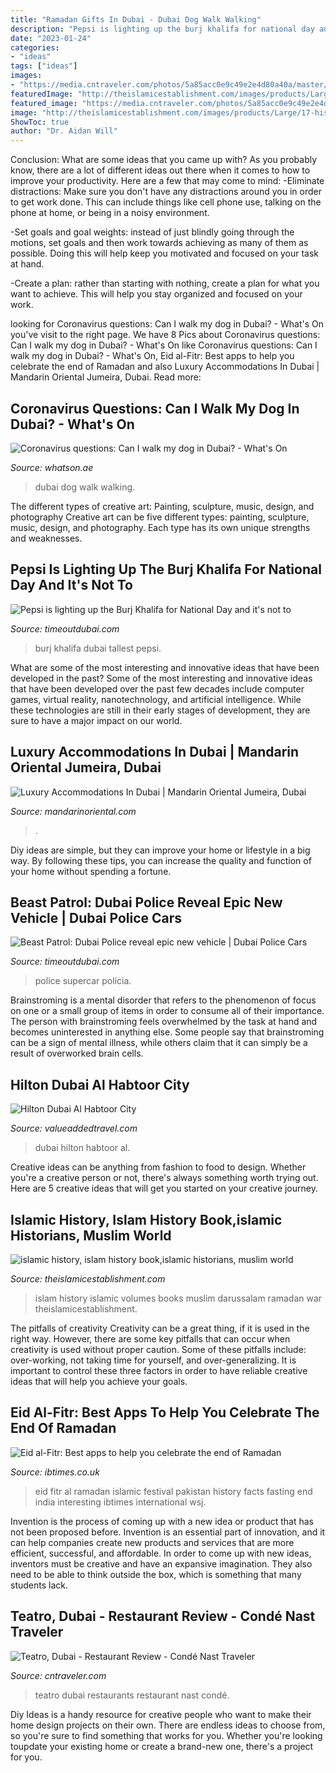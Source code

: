 ```yaml
---
title: "Ramadan Gifts In Dubai - Dubai Dog Walk Walking"
description: "Pepsi is lighting up the burj khalifa for national day and it&#039;s not to"
date: "2023-01-24"
categories:
- "ideas"
tags: ["ideas"]
images:
- "https://media.cntraveler.com/photos/5a85acc0e9c49e2e4d80a40a/master/w_1200,c_limit/Teatro__2018_Teatro---Dining.jpg?mbid=social_retweet"
featuredImage: "http://theislamicestablishment.com/images/products/Large/17-historyofislam2.jpg"
featured_image: "https://media.cntraveler.com/photos/5a85acc0e9c49e2e4d80a40a/master/w_1200,c_limit/Teatro__2018_Teatro---Dining.jpg?mbid=social_retweet"
image: "http://theislamicestablishment.com/images/products/Large/17-historyofislam2.jpg"
ShowToc: true
author: "Dr. Aidan Will"
---
```



Conclusion: What are some ideas that you came up with?
As you probably know, there are a lot of different ideas out there when it comes to how to improve your productivity. Here are a few that may come to mind:
-Eliminate distractions: Make sure you don't have any distractions around you in order to get work done. This can include things like cell phone use, talking on the phone at home, or being in a noisy environment.

-Set goals and goal weights: instead of just blindly going through the motions, set goals and then work towards achieving as many of them as possible. Doing this will help keep you motivated and focused on your task at hand.

-Create a plan: rather than starting with nothing, create a plan for what you want to achieve. This will help you stay organized and focused on your work.

	

		
looking for Coronavirus questions: Can I walk my dog in Dubai? - What&#039;s On you've visit to the right page. We have 8 Pics about Coronavirus questions: Can I walk my dog in Dubai? - What&#039;s On like Coronavirus questions: Can I walk my dog in Dubai? - What&#039;s On, Eid al-Fitr: Best apps to help you celebrate the end of Ramadan and also Luxury Accommodations In Dubai | Mandarin Oriental Jumeira, Dubai. Read more:
		
    
## Coronavirus Questions: Can I Walk My Dog In Dubai? - What&#039;s On

<img loading=lazy src="https://whatson.ae/wp-content/uploads/2020/04/dog-walking-in-dubai.jpg" onerror="this.onerror=null;this.src='https://tse3.mm.bing.net/th?id=OIP.jwK0ipuKBgrdmh5BL4tRXAHaD4&amp;pid=15.1';" alt="Coronavirus questions: Can I walk my dog in Dubai? - What&#039;s On">

_Source: whatson.ae_

>dubai dog walk walking. 

	

The different types of creative art: Painting, sculpture, music, design, and photography
Creative art can be five different types: painting, sculpture, music, design, and photography. Each type has its own unique strengths and weaknesses.

    
## Pepsi Is Lighting Up The Burj Khalifa For National Day And It&#039;s Not To

<img loading=lazy src="https://www.timeoutdubai.com/public/images/2020/11/29/Pepsi_burj-khalifa.jpg" onerror="this.onerror=null;this.src='https://tse2.mm.bing.net/th?id=OIP.p58A21imSb1kL5T6eKqUkAHaE8&amp;pid=15.1';" alt="Pepsi is lighting up the Burj Khalifa for National Day and it&#039;s not to">

_Source: timeoutdubai.com_

>burj khalifa dubai tallest pepsi. 

	

What are some of the most interesting and innovative ideas that have been developed in the past?
Some of the most interesting and innovative ideas that have been developed over the past few decades include computer games, virtual reality, nanotechnology, and artificial intelligence. While these technologies are still in their early stages of development, they are sure to have a major impact on our world.

    
## Luxury Accommodations In Dubai | Mandarin Oriental Jumeira, Dubai

<img loading=lazy src="https://photos.mandarinoriental.com/is/image/MandarinOriental/dubai-suite-mandarin-sea-front-bedroom?wid=2880&amp;hei=1200&amp;fmt=jpeg,rgb&amp;qlt=75,0&amp;op_sharpen=0&amp;resMode=sharp2&amp;op_usm=0,0,0,0&amp;iccEmbed=1&amp;printRes=72&amp;fit=wrap" onerror="this.onerror=null;this.src='https://tse4.mm.bing.net/th?id=OIP.AJhlqBb7CTD5hVmvadFbXwHaE8&amp;pid=15.1';" alt="Luxury Accommodations In Dubai | Mandarin Oriental Jumeira, Dubai">

_Source: mandarinoriental.com_

>. 

	

Diy ideas are simple, but they can improve your home or lifestyle in a big way. By following these tips, you can increase the quality and function of your home without spending a fortune.

    
## Beast Patrol: Dubai Police Reveal Epic New Vehicle | Dubai Police Cars

<img loading=lazy src="https://www.timeoutdubai.com/public/images/2018/10/16/police_car_1.jpg" onerror="this.onerror=null;this.src='https://tse2.mm.bing.net/th?id=OIP.tLc0fiGn8ViX0HIgIMpu2QHaE8&amp;pid=15.1';" alt="Beast Patrol: Dubai Police reveal epic new vehicle | Dubai Police Cars">

_Source: timeoutdubai.com_

>police supercar policia. 

	

Brainstroming is a mental disorder that refers to the phenomenon of focus on one or a small group of items in order to consume all of their importance. The person with brainstroming feels overwhelmed by the task at hand and becomes uninterested in anything else. Some people say that brainstroming can be a sign of mental illness, while others claim that it can simply be a result of overworked brain cells.

    
## Hilton Dubai Al Habtoor City

<img loading=lazy src="https://www.valueaddedtravel.com/assets/components/phpthumbof/cache/exterior.baad4e193154fe2018b6b5b828f3f075.jpg" onerror="this.onerror=null;this.src='https://tse4.mm.bing.net/th?id=OIP.E2v79WKh94Q9u0C7m8gbCQHaEH&amp;pid=15.1';" alt="Hilton Dubai Al Habtoor City">

_Source: valueaddedtravel.com_

>dubai hilton habtoor al. 

	

Creative ideas can be anything from fashion to food to design. Whether you're a creative person or not, there's always something worth trying out. Here are 5 creative ideas that will get you started on your creative journey.

    
## Islamic History, Islam History Book,islamic Historians, Muslim World

<img loading=lazy src="http://theislamicestablishment.com/images/products/Large/17-historyofislam2.jpg" onerror="this.onerror=null;this.src='https://tse2.mm.bing.net/th?id=OIP.cRFoJwtGXIaOmhJUiQ_nLQHaJ3&amp;pid=15.1';" alt="islamic history, islam history book,islamic historians, muslim world">

_Source: theislamicestablishment.com_

>islam history islamic volumes books muslim darussalam ramadan war theislamicestablishment. 

	

The pitfalls of creativity
Creativity can be a great thing, if it is used in the right way. However, there are some key pitfalls that can occur when creativity is used without proper caution. Some of these pitfalls include: over-working, not taking time for yourself, and over-generalizing. It is important to control these three factors in order to have reliable creative ideas that will help you achieve your goals.

    
## Eid Al-Fitr: Best Apps To Help You Celebrate The End Of Ramadan

<img loading=lazy src="http://d.ibtimes.co.uk/en/full/1448815/eid-al-fitr-2015.jpg" onerror="this.onerror=null;this.src='https://tse1.mm.bing.net/th?id=OIP.PrgCV7eo-8bFFtvfvt5TtwHaEv&amp;pid=15.1';" alt="Eid al-Fitr: Best apps to help you celebrate the end of Ramadan">

_Source: ibtimes.co.uk_

>eid fitr al ramadan islamic festival pakistan history facts fasting end india interesting ibtimes international wsj. 

	

Invention is the process of coming up with a new idea or product that has not been proposed before. Invention is an essential part of innovation, and it can help companies create new products and services that are more efficient, successful, and affordable. In order to come up with new ideas, inventors must be creative and have an expansive imagination. They also need to be able to think outside the box, which is something that many students lack.

    
## Teatro, Dubai - Restaurant Review - Condé Nast Traveler

<img loading=lazy src="https://media.cntraveler.com/photos/5a85acc0e9c49e2e4d80a40a/master/w_1200,c_limit/Teatro__2018_Teatro---Dining.jpg?mbid=social_retweet" onerror="this.onerror=null;this.src='https://tse4.mm.bing.net/th?id=OIP.rw28zm5_PdAKMn3xmEpcpAHaE8&amp;pid=15.1';" alt="Teatro, Dubai - Restaurant Review - Condé Nast Traveler">

_Source: cntraveler.com_

>teatro dubai restaurants restaurant nast condé. 

	

Diy Ideas is a handy resource for creative people who want to make their home design projects on their own. There are endless ideas to choose from, so you're sure to find something that works for you. Whether you're looking toupdate your existing home or create a brand-new one, there's a project for you.

